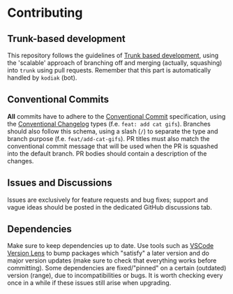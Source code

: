 # Contributing

## Trunk-based development

This repository follows the guidelines of [Trunk based development](https://trunkbaseddevelopment.com/), using the 'scalable' approach of branching off and merging (actually, squashing) into `trunk` using pull requests. Remember that this part is automatically handled by `kodiak` (bot).

## Conventional Commits

**All** commits have to adhere to the [Conventional Commit](https://www.conventionalcommits.org/) specification, using the [Conventional Changelog](https://github.com/conventional-changelog/commitlint/tree/master/%40commitlint/config-conventional) types (f.e. `feat: add cat gifs`). Branches should also follow this schema, using a slash (`/`) to separate the type and branch purpose (f.e. `feat/add-cat-gifs`). PR titles must also match the conventional commit message that will be used when the PR is squashed into the default branch. PR bodies should contain a description of the changes.

## Issues and Discussions

Issues are exclusively for feature requests and bug fixes; support and vague ideas should be posted in the dedicated GitHub discussions tab.

## Dependencies

Make sure to keep dependencies up to date. Use tools such as [VSCode Version Lens](https://marketplace.visualstudio.com/items?itemName=pflannery.vscode-versionlens) to bump packages which "satisfy" a later version and do major version updates (make sure to check that everything works before committing). Some dependencies are fixed/"pinned" on a certain (outdated) version (range), due to incompatibilities or bugs. It is worth checking every once in a while if these issues still arise when upgrading.
